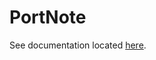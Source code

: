 # PortNote

See documentation located [here][1].

[1]: <https://nicholaswilde.io/homelab/apps/portnote/>
